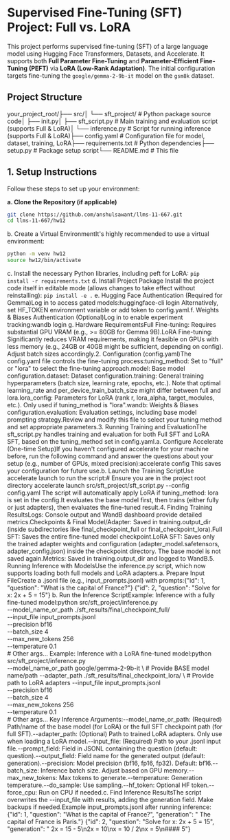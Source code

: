 # Supervised Fine-Tuning (SFT) Project: Full vs. LoRA

This project performs supervised fine-tuning (SFT) of a large language model using Hugging Face Transformers, Datasets, and Accelerate. It supports both **Full Parameter Fine-Tuning** and **Parameter-Efficient Fine-Tuning (PEFT)** via **LoRA (Low-Rank Adaptation)**. The initial configuration targets fine-tuning the `google/gemma-2-9b-it` model on the `gsm8k` dataset.

## Project Structure

your_project_root/├── src/│   └── sft_project/       # Python package source code│       ├── init.py│       ├── sft_script.py  # Main training and evaluation script (supports Full & LoRA)│       └── inference.py   # Script for running inference (supports Full & LoRA)├── config.yaml            # Configuration file for model, dataset, training, LoRA├── requirements.txt       # Python dependencies├── setup.py               # Package setup script└── README.md              # This file
## 1. Setup Instructions

Follow these steps to set up your environment:

**a. Clone the Repository (if applicable)**
```bash
git clone https://github.com/anshulsawant/llms-11-667.git
cd llms-11-667/hw12
```
b. Create a Virtual EnvironmentIt's highly recommended to use a virtual environment:
```bash
python -m venv hw12
source hw12/bin/activate 
```
c. Install the necessary Python libraries, including peft for LoRA:
`pip install -r requirements.txt`
d. Install Project Package Install the project code itself in editable mode (allows changes to take effect without reinstalling):
`pip install -e .`
e. Hugging Face Authentication (Required for Gemma)Log in to access gated models:huggingface-cli login
Alternatively, set HF_TOKEN environment variable or add token to config.yaml.f. Weights & Biases Authentication (Optional)Log in to enable experiment tracking:wandb login
g. Hardware RequirementsFull Fine-tuning: Requires substantial GPU VRAM (e.g., >= 80GB for Gemma 9B).LoRA Fine-tuning: Significantly reduces VRAM requirements, making it feasible on GPUs with less memory (e.g., 24GB or 40GB might be sufficient, depending on config). Adjust batch sizes accordingly.2. Configuration (config.yaml)The config.yaml file controls the fine-tuning process:tuning_method: Set to "full" or "lora" to select the fine-tuning approach.model: Base model configuration.dataset: Dataset configuration.training: General training hyperparameters (batch size, learning rate, epochs, etc.). Note that optimal learning_rate and per_device_train_batch_size might differ between full and lora.lora_config: Parameters for LoRA (rank r, lora_alpha, target_modules, etc.). Only used if tuning_method is "lora".wandb: Weights & Biases configuration.evaluation: Evaluation settings, including base model prompting strategy.Review and modify this file to select your tuning method and set appropriate parameters.3. Running Training and EvaluationThe sft_script.py handles training and evaluation for both Full SFT and LoRA SFT, based on the tuning_method set in config.yaml.a. Configure Accelerate (One-time Setup)If you haven't configured accelerate for your machine before, run the following command and answer the questions about your setup (e.g., number of GPUs, mixed precision):accelerate config
This saves your configuration for future use.b. Launch the Training ScriptUse accelerate launch to run the script:# Ensure you are in the project root directory
accelerate launch src/sft_project/sft_script.py --config config.yaml
The script will automatically apply LoRA if tuning_method: lora is set in the config.It evaluates the base model first, then trains (either fully or just adapters), then evaluates the fine-tuned result.4. Finding Training ResultsLogs: Console output and WandB dashboard provide detailed metrics.Checkpoints & Final Model/Adapter: Saved in training.output_dir (inside subdirectories like final_checkpoint_full or final_checkpoint_lora).Full SFT: Saves the entire fine-tuned model checkpoint.LoRA SFT: Saves only the trained adapter weights and configuration (adapter_model.safetensors, adapter_config.json) inside the checkpoint directory. The base model is not saved again.Metrics: Saved in training.output_dir and logged to WandB.5. Running Inference with ModelsUse the inference.py script, which now supports loading both full models and LoRA adapters.a. Prepare Input FileCreate a .jsonl file (e.g., input_prompts.jsonl) with prompts:{"id": 1, "question": "What is the capital of France?"}
{"id": 2, "question": "Solve for x: 2x + 5 = 15"}
b. Run the Inference ScriptExample: Inference with a fully fine-tuned model:python src/sft_project/inference.py \
    --model_name_or_path ./sft_results/final_checkpoint_full/ \
    --input_file input_prompts.jsonl \
    --precision bf16 \
    --batch_size 4 \
    --max_new_tokens 256 \
    --temperature 0.1 \
    # Other args...
Example: Inference with a LoRA fine-tuned model:python src/sft_project/inference.py \
    --model_name_or_path google/gemma-2-9b-it \ # Provide BASE model name/path
    --adapter_path ./sft_results/final_checkpoint_lora/ \ # Provide path to LoRA adapters
    --input_file input_prompts.jsonl \
    --precision bf16 \
    --batch_size 4 \
    --max_new_tokens 256 \
    --temperature 0.1 \
    # Other args...
Key Inference Arguments:--model_name_or_path: (Required) Path/name of the base model (for LoRA) or the full SFT checkpoint path (for full SFT).--adapter_path: (Optional) Path to trained LoRA adapters. Only use when loading a LoRA model.--input_file: (Required) Path to your .jsonl input file.--prompt_field: Field in JSONL containing the question (default: question).--output_field: Field name for the generated output (default: generation).--precision: Model precision (bf16, fp16, fp32). Default: bf16.--batch_size: Inference batch size. Adjust based on GPU memory.--max_new_tokens: Max tokens to generate.--temperature: Generation temperature.--do_sample: Use sampling.--hf_token: Optional HF token.--force_cpu: Run on CPU if needed.c. Find Inference ResultsThe script overwrites the --input_file with results, adding the generation field. Make backups if needed.Example input_prompts.jsonl after running inference:{"id": 1, "question": "What is the capital of France?", "generation": " The capital of France is Paris."}
{"id": 2, "question": "Solve for x: 2x + 5 = 15", "generation": " 2x = 15 - 5\n2x = 10\nx = 10 / 2\nx = 5\n#### 5"}
